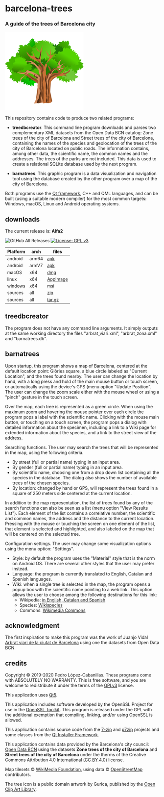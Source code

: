 # barcelona-trees
### A guide of the trees of Barcelona city

![icon](barnatrees/images/barnatrees_icon256.png)

This repository contains code to produce two related programs:

- **treedbcreator**. This command line program downloads and parses two complementary XML datasets from the Open Data BCN catalog: Zone trees of the city of Barcelona and Street trees of the city of Barcelona, containing the names of the species and geolocation of the trees of the city of Barcelona located on public roads. The information contains, among other data, the scientific name, the common names and the addresses. The trees of the parks are not included. This data is used to create a relational SQLite database used by the next program.

- **barnatrees**. This graphic program is a data visualization and navigation tool using the database created by the other program over a map of the city of Barcelona.

Both programs use the [Qt framework](https://www.qt.io/), C++ and QML languages, and can be built (using a suitable modern compiler) for the most common targets: Windows, macOS, Linux and Android operating systems.

## downloads

The current release is: **Alfa2**

![GitHub All Releases](https://img.shields.io/github/downloads/pedrolcl/barcelona-trees/total) 
[![License: GPL v3](https://img.shields.io/badge/License-GPLv3-blue.svg)](https://www.gnu.org/licenses/gpl-3.0)

 Platform | arch  | files    
----------|-------|----------
 android  | arm64 | [apk](https://github.com/pedrolcl/barcelona-trees/releases/download/alfa2/barnatrees-alfa2-android-arm64.apk) 
 android  | armV7 | [apk](https://github.com/pedrolcl/barcelona-trees/releases/download/alfa2/barnatrees-alfa2-android-armv7.apk)      
 macOS    | x64   | [dmg](https://github.com/pedrolcl/barcelona-trees/releases/download/alfa2/barnatrees-alfa2-mac-x64.dmg)
 linux    | x64   | [AppImage](https://github.com/pedrolcl/barcelona-trees/releases/download/alfa2/barnatrees-alfa2-linux-x64.AppImage)
 windows  | x64   | [msi](https://github.com/pedrolcl/barcelona-trees/releases/download/alfa2/barnatrees-alfa2-windows-x64.msi)
 sources  | all   | [zip](https://github.com/pedrolcl/barcelona-trees/archive/alfa2.zip)
 sources  | all   | [tar.gz](https://github.com/pedrolcl/barcelona-trees/archive/alfa2.tar.gz)

## treedbcreator

The program does not have any command line arguments. It simply outputs at the same working directory the files &quot;arbrat_viari.xml&quot;, &quot;arbrat_zona.xml&quot; and &quot;barnatrees.db&quot;.

## barnatrees

Upon startup, this program shows a map of Barcelona, centered at the default location point: Glòries square, a blue circle labeled as &quot;Current Location&quot;, and the trees found nearby. The user can change the location by hand, with a long press and hold of the main mouse button or touch screen, or automatically using the device's GPS (menu option &quot;Update Position&quot;. The user can change the zoom scale either with the mouse wheel or using a &quot;pinch&quot; gesture in the touch screen.

Over the map, each tree is represented as a green circle. When using the maximum zoom and hovering the mouse pointer over each circle the program pops a label with the scientific name. Clicking with the mouse main button, or touching on a touch screen, the program pops a dialog with detailed information about the specimen, including a link to a Wiki page for extended information about the species, and a link to the street view of the address.

Searching functions. The user may search the trees that will be represented in the map, using the following criteria.

- By street (full or partial name) typing in an input area.
- By gender (full or partial name) typing in an input area.
- By scientific name, choosing one from a drop down list containing all the species in the database. The dialog also shows the number of available trees of the chosen species.
- By location: changed by hand or GPS, will represent the trees found in a square of 250 meters side centered at the current location.

In addition to the map representation, the list of trees found by any of the search functions can also be seen as a list (menu option &quot;View Results List&quot;). Each element of the list contains a correlative number, the scientific and common names, the address and the distance to the current location. Pressing with the mouse or touching the screen on one element of the list, that element is selected and highlighted, and also labeled on the map that will be centered on the selected tree.

Configuration settings. The user may change some visualization options using the menu option: &quot;Settings&quot;.

- Style: by default the program uses the &quot;Material&quot; style that is the norm on Android OS. There are several other styles that the user may prefer instead.
- Language: the program is currently translated to English, Catalan and Spanish languages.
- Wiki: when a single tree is selected in the map, the program opens a popup box with the scientific name pointing to a web link. This option allows the user to choose among the following destinations for this link:
  - Wikipedia: [in English, Catalan and Spanish](https://www.wikipedia.org/)
  - Species: [Wikispecies](https://species.wikimedia.org/wiki/Main_Page)
  - Commons: [Wikimedia Commons](https://commons.wikimedia.org/wiki/)

## acknowledgment

The first inspiration to make this program was the work of Juanjo Vidal [Arbrat viari de la ciutat de Barcelona](https://jjvidalmac.carto.com/viz/c3c54164-7fcf-11e4-b04f-0e853d047bba/public_map) using one the datasets from Open Data BCN.
  
## credits

Copyright © 2019-2020 Pedro López-Cabanillas. These programs come with ABSOLUTELY NO WARRANTY. This is free software, and you are welcome to redistribute it under the terms of the [GPLv3](https://www.gnu.org/licenses/gpl-3.0.html) license.

This application uses [Qt5](https://www.qt.io/).

This application includes software developed by the OpenSSL Project for use in the [OpenSSL Toolkit](http://www.openssl.org/).  This program is released under the GPL with the additional exemption that compiling, linking, and/or using OpenSSL is allowed.

This application contains source code from the [7-zip](https://www.7-zip.org) and [p7zip](http://p7zip.sourceforge.net) projects and some classes from the [Qt Installer Framework](https://doc.qt.io/qtinstallerframework/index.html).

This application contains data provided by the Barcelona's city council: [Open Data BCN](https://opendata-ajuntament.barcelona.cat/en/) using the datasets **Zone trees of the city of Barcelona** and **Street trees of the city of Barcelona**  under the therms of the Creative Commons Attribution 4.0 International [(CC BY 4.0)](https://creativecommons.org/licenses/by/4.0/) license.

Map tilesets © [WikiMedia Foundation](https://foundation.wikimedia.org/wiki/Terms_of_Use/en), using data © [OpenStreetMap](https://www.openstreetmap.org/copyright/en) contributors.

The tree icon is a public domain artwork by Gurica, published by the [Open Clip Art Library](https://openclipart.org).
